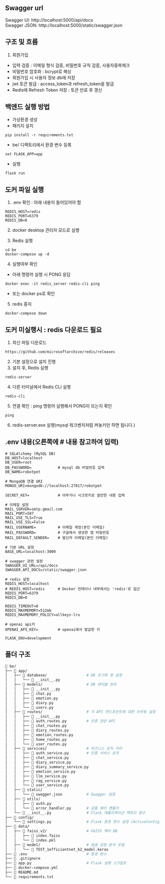 ## Swagger url
Swagger UI: http://localhost:5000/api/docs  
Swagger JSON: http://localhost:5000/static/swagger.json  

## 구조 및 흐름
1. 회원가입
- 입력 검증 : 이메일 형식 검증, 비밀번호 규칙 검증, 사용자중복체크
- 비밀번호 암호화 : bcrypt로 해싱
- 회원가입 시 사용자 정보 db에 저장
- jwt 토큰 발급 : access_token과 refresh_token을 발급
- Redis에 Refresh Token 저장 : 토큰 만료 후 갱신

## 백엔드 실행 방법
- 가상환경 생성
- 패키지 설치
```
pip install -r requirements.txt

```
- be/ 디렉토리에서 환경 변수 등록
```
set FLASK_APP=app
```
- 실행
```
flask run
```

## 도커 파일 실행
1. .env 확인 : 아래 내용이 들어있어야 함
```
REDIS_HOST=redis  
REDIS_PORT=6379
REDIS_DB=0
```

2. docker desktop 관리자 모드로 실행

3. Redis 실행
```
cd be
docker-compose up -d
```

4. 실행여부 확인
- 아래 명령어 실행 시 PONG 응답
```
docker exec -it redis_server redis-cli ping
```
- 또는 docker ps로 확인

5. redis 중지
```
docker-compose down
```

## 도커 미실행시 : redis 다운로드 필요
1. 최신 파일 다운로드
```
https://github.com/microsoftarchive/redis/releases
```
2. 기본 설정으로 설치 진행
3. 설치 후, Redis 실행
```
redis-server
```
4. 다른 터미널에서 Redis CLI 실행
```
redis-cli
```
5. 연결 확인 : ping 명령어 실행해서 PONG이 뜨는지 확인
```
ping
```
6. redis-server.exe 실행(mysql 워크벤치처럼 켜놓키만 하면 됩니다.)


## .env 내용(오른쪽에  # 내용 참고하여 입력)
```
# SQLAlchemy (MySQL DB)
DB_HOST=localhost
DB_USER=root
DB_PASSWORD=            # mysql db 비밀번호 입력
DB_NAME=robotpet

# MongoDB 연결 URI
MONGO_URI=mongodb://localhost:27017/robotpet

SECRET_KEY=             # 아무거나 시크릿키로 쓸만한 내용 입력 

# 이메일 설정
MAIL_SERVER=smtp.gmail.com
MAIL_PORT=587
MAIL_USE_TLS=True
MAIL_USE_SSL=False
MAIL_USERNAME=          # 이메일 계정(본인 이메일)
MAIL_PASSWORD=          # 구글에서 생성한 앱 비밀번호
MAIL_DEFAULT_SENDER=    # 발신자 이메일(본인 이메일)

# 기본 URL 설정
BASE_URL=localhost:3000

# swagger 관련 설정
SWAGGER_UI_URL=/api/docs
SWAGGER_API_DOCS=/static/swagger.json

# redis 설정
REDIS_HOST=localhost
# REDIS_HOST=redis      # Docker 컨테이너 내부에서는 'redis'로 접근
REDIS_PORT=6379
REDIS_DB=0

REDIS_TIMEOUT=0         
REDIS_MAXMEMORY=512mb 
REDIS_MAXMEMORY_POLICY=allkeys-lru 

# openai api키
OPENAI_API_KEY=         # openai에서 발급한 키

FLASK_ENV=development
```
  
## 폴더 구조
```bash
📂 be/
├── 📂 app/
│   ├── 📂 database/                  # DB 초기화 및 설정
│   │   └── 📄 __init__.py
│   ├── 📂 models/                    # DB 테이블 정의
│   │   ├── 📄 __init__.py
│   │   ├── 📄 chat.py
│   │   ├── 📄 emotion.py
│   │   ├── 📄 diary.py
│   │   └── 📄 users.py
│   ├── 📂 routes/                    # 각 API 엔드포인트에 대한 라우팅 설정
│   │   ├── 📄 __init__.py
│   │   ├── 📄 auth_routes.py         # 인증 관련 API 
│   │   ├── 📄 chat_routes.py         
│   │   ├── 📄 diary_routes.py
│   │   ├── 📄 emotion_routes.py
│   │   ├── 📄 home_routes.py        
│   │   └── 📄 user_routes.py         
│   ├── 📂 services/                  # 비즈니스 로직 처리   
│   │   ├── 📄 auth_service.py        # 인증 서비스 로직
│   │   ├── 📄 chat_service.py        
│   │   ├── 📄 diary_service.py
│   │   ├── 📄 diary_summary_service.py
│   │   ├── 📄 emotion_service.py
│   │   ├── 📄 llm_service.py
│   │   ├── 📄 rag_service.py
│   │   └── 📄 user_service.py        
│   ├── 📂 static/                
│   │   └── 📄 swagger.json           # Swagger 설정
│   ├── 📂 utils/                  
│   │   ├── 📄 auth.py
│   │   └── 📄 error_handler.py       # 공통 에러 핸들러
│   └── 📄 __init__.py                # Flask 애플리케이션 팩토리 함수
├── 📂 config/                     
│   └── 📄 settings.py                # Flask 환경 변수 설정 (ActiveConfig)
├── 📂 data/  
│   ├── 📂 faiss_v2/                  # FAISS 벡터 DB
│   │   ├── 📄 index.faiss
│   │   └── 📄 index.pkl
│   ├── 📂 model/                     # 얼굴 감정 분석 모델
│   │   └── 📄 TEST_1efficientnet_b2_model.keras
├── 📄 .env                           # 환경 변수
├── 📄 .gitignore                     
├── 📄 app.py                         # Flask 실행 스크립트
├── 📄 docker-compose.yml                          
├── 📄 README.md                      
└── 📄 requirements.txt               
```
